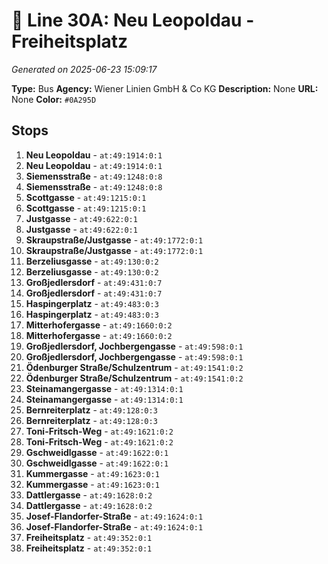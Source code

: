 # 🚌 Line 30A: Neu Leopoldau - Freiheitsplatz

*Generated on 2025-06-23 15:09:17*

**Type:** Bus
**Agency:** Wiener Linien GmbH & Co KG
**Description:** None
**URL:** None
**Color:** `#0A295D`

## Stops

1. **Neu Leopoldau** - `at:49:1914:0:1`
2. **Neu Leopoldau** - `at:49:1914:0:1`
3. **Siemensstraße** - `at:49:1248:0:8`
4. **Siemensstraße** - `at:49:1248:0:8`
5. **Scottgasse** - `at:49:1215:0:1`
6. **Scottgasse** - `at:49:1215:0:1`
7. **Justgasse** - `at:49:622:0:1`
8. **Justgasse** - `at:49:622:0:1`
9. **Skraupstraße/Justgasse** - `at:49:1772:0:1`
10. **Skraupstraße/Justgasse** - `at:49:1772:0:1`
11. **Berzeliusgasse** - `at:49:130:0:2`
12. **Berzeliusgasse** - `at:49:130:0:2`
13. **Großjedlersdorf** - `at:49:431:0:7`
14. **Großjedlersdorf** - `at:49:431:0:7`
15. **Haspingerplatz** - `at:49:483:0:3`
16. **Haspingerplatz** - `at:49:483:0:3`
17. **Mitterhofergasse** - `at:49:1660:0:2`
18. **Mitterhofergasse** - `at:49:1660:0:2`
19. **Großjedlersdorf, Jochbergengasse** - `at:49:598:0:1`
20. **Großjedlersdorf, Jochbergengasse** - `at:49:598:0:1`
21. **Ödenburger Straße/Schulzentrum** - `at:49:1541:0:2`
22. **Ödenburger Straße/Schulzentrum** - `at:49:1541:0:2`
23. **Steinamangergasse** - `at:49:1314:0:1`
24. **Steinamangergasse** - `at:49:1314:0:1`
25. **Bernreiterplatz** - `at:49:128:0:3`
26. **Bernreiterplatz** - `at:49:128:0:3`
27. **Toni-Fritsch-Weg** - `at:49:1621:0:2`
28. **Toni-Fritsch-Weg** - `at:49:1621:0:2`
29. **Gschweidlgasse** - `at:49:1622:0:1`
30. **Gschweidlgasse** - `at:49:1622:0:1`
31. **Kummergasse** - `at:49:1623:0:1`
32. **Kummergasse** - `at:49:1623:0:1`
33. **Dattlergasse** - `at:49:1628:0:2`
34. **Dattlergasse** - `at:49:1628:0:2`
35. **Josef-Flandorfer-Straße** - `at:49:1624:0:1`
36. **Josef-Flandorfer-Straße** - `at:49:1624:0:1`
37. **Freiheitsplatz** - `at:49:352:0:1`
38. **Freiheitsplatz** - `at:49:352:0:1`